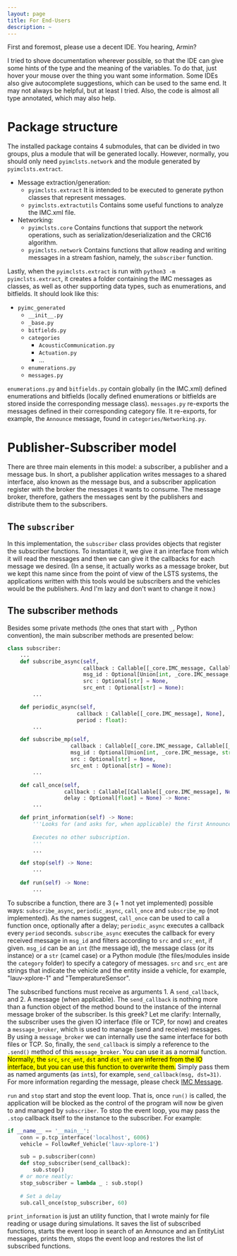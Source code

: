 ```yaml
---
layout: page
title: For End-Users
description: ~
---
```


First and foremost, please use a decent IDE. You hearing, Armin?

I tried to shove documentation wherever possible, so that the IDE can give some hints of the type and the meaning of the variables. To do that, just hover your mouse over the thing you want some information. Some IDEs also give autocomplete suggestions, which can be used to the same end. It may not always be helpful, but at least I tried. Also, the code is almost all type annotated, which may also help.

# Package structure
The installed package contains 4 submodules, that can be divided in two groups, plus a module that will be generated locally. However, normally, you should only need `pyimclsts.network` and the module generated by `pyimclsts.extract`.

* Message extraction/generation:
  * `pyimclsts.extract`
  It is intended to be executed to generate python classes that represent messages.
  * `pyimclsts.extractutils`
  Contains some useful functions to analyze the IMC.xml file.
* Networking:
  * `pyimclsts.core`
  Contains functions that support the network operations, such as serialization/deserialization and the CRC16 algorithm.
  * `pyimclsts.network`
  Contains functions that allow reading and writing messages in a stream fashion, namely, the `subscriber` function.

Lastly, when the `pyimclsts.extract` is run with `python3 -m pyimclsts.extract`, it creates a folder containing the IMC messages as classes, as well as other supporting data types, such as enumerations, and bitfields. It should look like this:

* `pyimc_generated`
  * `__init__.py`
  * `_base.py`
  * `bitfields.py`
  * `categories`
    * `AcousticCommunication.py`
    * `Actuation.py`
    * ...
  * `enumerations.py`
  * `messages.py`

`enumerations.py` and `bitfields.py` contain globally (in the IMC.xml) defined enumerations and bitfields (locally defined enumerations or bitfields are stored inside the corresponding message class). `messages.py` re-exports the messages defined in their corresponding category file. It re-exports, for example, the `Announce` message, found in `categories/Networking.py`.

# Publisher-Subscriber model

There are three main elements in this model: a subscriber, a publisher and a message bus. In short, a publisher application writes messages to a shared interface, also known as the message bus, and a subscriber application register with the broker the messages it wants to consume. The message broker, therefore, gathers the messages sent by the publishers and distribute them to the subscribers.

## The `subscriber`

In this implementation, the `subscriber` class provides objects that register the subscriber functions. To instantiate it, we give it an interface from which it will read the messages and then we can give it the callbacks for each message we desired. (In a sense, it actually works as a message broker, but we kept this name since from the point of view of the LSTS systems, the applications written with this tools would be subscribers and the vehicles would be the publishers. And I'm lazy and don't want to change it now.)

## The subscriber methods

Besides some private methods (the ones that start with `_`, Python convention), the main subscriber methods are presented below:

```python
class subscriber:
    ...
    def subscribe_async(self, 
                        callback : Callable[[_core.IMC_message, Callable[[_core.IMC_message], None]], None], 
                        msg_id : Optional[Union[int, _core.IMC_message, str, _types.ModuleType]] = None, *, 
                        src : Optional[str] = None, 
                        src_ent : Optional[str] = None):
        ...

    def periodic_async(self, 
                      callback : Callable[[_core.IMC_message], None], 
                      period : float):
        ...

    def subscribe_mp(self, 
                    callback : Callable[[_core.IMC_message, Callable[[_core.IMC_message], None]], None], 
                    msg_id : Optional[Union[int, _core.IMC_message, str, _types.ModuleType]] = None, *, 
                    src : Optional[str] = None, 
                    src_ent : Optional[str] = None):
        ...

    def call_once(self, 
                  callback : Callable[[Callable[[_core.IMC_message], None]], None], 
                  delay : Optional[float] = None) -> None:
        ...

    def print_information(self) -> None:
        '''Looks for (and asks for, when applicable) the first Announce and EntityList messages and print them.
        
        Executes no other subscription.
        '''
        ...

    def stop(self) -> None:
        ...
    
    def run(self) -> None:
        ...
```

To subscribe a function, there are 3 (+ 1 not yet implemented) possible ways: `subscribe_async`, `periodic_async`, `call_once` and `subscribe_mp` (not implemented). As the names suggest, `call_once` can be used to call a function once, optionally after a delay; `periodic_async` executes a callback every `period` seconds. `subscribe_async` executes the callback for every received message in `msg_id` and filters according to `src` and `src_ent`, if given. `msg_id` can be an `int` (the message id), the message class (or its instance) or a `str` (camel case) or a Python module (the files/modules inside the `category` folder) to specify a category of messages. `src` and `src_ent` are strings that indicate the vehicle and the entity inside a vehicle, for example, "lauv-xplore-1" and "TemperatureSensor".

The subscribed functions must receive as arguments 1. A `send_callback`, and 2. A message (when applicable). The `send_callback` is nothing more than a function object of the method bound to the instance of the internal message broker of the subscriber. Is this greek? Let me clarify: Internally, the subscriber uses the given IO interface (file or TCP, for now) and creates a `message_broker`, which is used to manage (send and receive) messages. By using a `message_broker` we can internally use the same interface for both files or TCP. So, finally, the `send_callback` is simply a reference to the `.send()` method of this `message_broker`. You can use it as a normal function. <mark>Normally, the `src`, `src_ent`, `dst` and `dst_ent` are inferred from the IO interface, but you can use this function to overwrite them.</mark> Simply pass them as named arguments (as `int`s), for example, `send_callback(msg, dst=31)`. For more information regarding the message, please check [IMC Message](IMCMsg.html#overview).

`run` and `stop` start and stop the event loop. That is, once `run()` is called, the application will be blocked as the control of the program will now be given to and managed by `subscriber`. To stop the event loop, you may pass the `.stop` callback itself to the instance to the subscriber. For example:

```python
if __name__ == '__main__':
    conn = p.tcp_interface('localhost', 6006)
    vehicle = FollowRef_Vehicle('lauv-xplore-1')

    sub = p.subscriber(conn)
    def stop_subscriber(send_callback):
        sub.stop()
    # or more neatly:
    stop_subscriber = lambda _ : sub.stop()
    
    # Set a delay
    sub.call_once(stop_subscriber, 60)
```

`print_information` is just an utility function, that I wrote mainly for file reading or usage during simulations. It saves the list of subscribed functions, starts the event loop in search of an Announce and an EntityList messages, prints them, stops the event loop and restores the list of subscribed functions.
